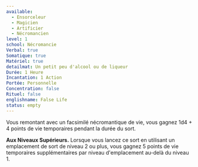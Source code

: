 ```yaml
---
available:
  - Ensorceleur
  - Magicien
  - Artificier
  - Nécromancien
level: 1
school: Nécromancie
Verbal: true
Somatique: true
Matériel: true
detailmat: Un petit peu d'alcool ou de liqueur
Durée: 1 Heure
Incantation: 1 Action
Portée: Personnelle
Concentration: false
Rituel: false
englishname: False Life
status: empty
---
```

Vous remontant avec un facsimilé nécromantique de vie, vous gagnez 1d4 + 4 points de vie temporaires pendant la durée du sort.

**Aux Niveaux Supérieurs.** Lorsque vous lancez ce sort en utilisant un emplacement de sort de niveau 2 ou plus, vous gagnez 5 points de vie temporaires supplémentaires par niveau d'emplacement au-delà du niveau 1.
